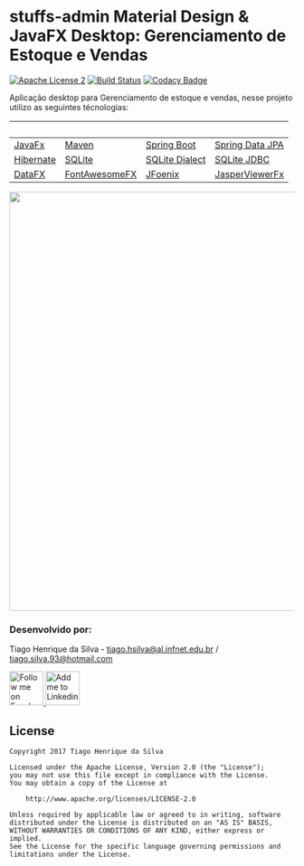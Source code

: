 # stuffs-admin Material Design & JavaFX Desktop: Gerenciamento de Estoque e Vendas

[![Apache License 2](https://img.shields.io/badge/license-ASF2-blue.svg)](https://www.apache.org/licenses/LICENSE-2.0.txt)
[![Build Status](https://travis-ci.org/tiagohs/stuffs-admin.svg?branch=admin-javafx)](https://travis-ci.org/tiagohs/stuffs-admin)
[![Codacy Badge](https://api.codacy.com/project/badge/Grade/d113af0da84b4ab9b17b8ffc29c58ecf?branch=admin-javafx)](https://www.codacy.com/app/tiagohs/stuffs-admin?utm_source=github.com&amp;utm_medium=referral&amp;utm_content=tiagohs/stuffs-admin&amp;utm_campaign=Badge_Grade)

Aplicação desktop para Gerenciamento de estoque e vendas, nesse projeto utilizo as seguintes técnologias:

&nbsp; | &nbsp; | &nbsp; | &nbsp;
| --- | --- | --- | --- |
| <a href="http://docs.oracle.com/javase/8/javase-clienttechnologies.htm">JavaFx</a> | <a href="https://github.com/apache/maven">Maven</a> | <a href="https://github.com/spring-projects/spring-boot">Spring Boot</a> | <a href="https://github.com/spring-projects/spring-data-jpa">Spring Data JPA</a> |
| <a href="https://github.com/hibernate">Hibernate</a> | <a href="https://www.sqlite.org/">SQLite</a> | <a href="https://github.com/gwenn/sqlite-dialect/">SQLite Dialect</a> | <a href="https://github.com/xerial/sqlite-jdbc">SQLite JDBC</a> |
| <a href="https://github.com/guigarage/DataFX">DataFX</a> | <a href="https://bintray.com/jerady/maven/FontAwesomeFX/8.15/view">FontAwesomeFX</a> | <a href="https://github.com/jfoenixadmin/JFoenix">JFoenix</a> | <a href="https://github.com/mgrecol/JasperViewerFx">JasperViewerFx</a> |

<p align="center">
  <img src="https://github.com/tiagohs/stuffs-admin/raw/admin-javafx/screens/inventory.png" width="875" height="742">
</p>

### Desenvolvido por: 

Tiago Henrique da Silva - tiago.hsilva@al.infnet.edu.br / tiago.silva.93@hotmail.com

<p><a href="https://www.facebook.com/tiago.henrique.16">
  <img alt="Follow me on Facebook" src="https://image.freepik.com/free-icon/facebook-symbol_318-37686.png" data-canonical-src="https://image.freepik.com/free-icon/facebook-symbol_318-37686.png" style="max-width:100%;" height="60" width="60">
</a>
<a href="https://br.linkedin.com/in/tiago-henrique-395868b7">
  <img alt="Add me to Linkedin" src="http://image.flaticon.com/icons/svg/34/34405.svg" data-canonical-src="http://image.flaticon.com/icons/svg/34/34405.svg" style="max-width:100%;" height="60" width="60">
</a></p>

## License

    Copyright 2017 Tiago Henrique da Silva

    Licensed under the Apache License, Version 2.0 (the "License");
    you may not use this file except in compliance with the License.
    You may obtain a copy of the License at

        http://www.apache.org/licenses/LICENSE-2.0

    Unless required by applicable law or agreed to in writing, software
    distributed under the License is distributed on an "AS IS" BASIS,
    WITHOUT WARRANTIES OR CONDITIONS OF ANY KIND, either express or implied.
    See the License for the specific language governing permissions and
    limitations under the License.

